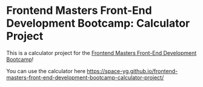 # Frontend Masters Front-End Development Bootcamp: Calculator Project

This is a calculator project for the [Frontend Masters Front-End Development Bootcamp](https://frontendmasters.com/bootcamp/)!

You can use the calculator here https://space-yg.github.io/frontend-masters-front-end-development-bootcamp-calculator-project/